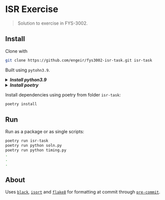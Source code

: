 # ISR Exercise

> Solution to exercise in FYS-3002.

## Install

Clone with

```sh
git clone https://github.com/engeir/fys3002-isr-task.git isr-task
```

Built using `pytohn3.9`.


<details><summary><i><b>Install python3.9</b></i></summary><br><ul>

This assumes that [pyenv](https://github.com/pyenv/pyenv-installer) is installed.

```sh
pyenv install 3.9.2
```

</ul></details>

<details><summary><i><b>Install poetry</b></i></summary><br><ul>

```sh
curl -sSL https://raw.githubusercontent.com/python-poetry/poetry/master/get-poetry.py | python
```

</ul></details>

Install dependencies using poetry from folder `isr-task`:

```sh
poetry install
```

## Run

Run as a package or as single scripts:

```sh
poetry run isr-task
poetry run python soln.py
poetry run python timing.py
.
.
.
```

## About

Uses [`black`](https://black.readthedocs.io/en/stable/),
[`isort`](https://pycqa.github.io/isort/) and [`flake8`](https://flake8.pycqa.org/en/latest/) for formatting at commit
through [`pre-commit`](https://pre-commit.com/).

